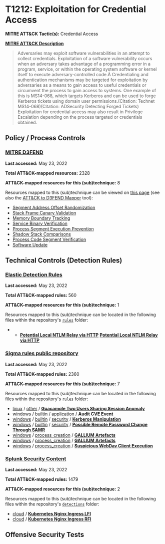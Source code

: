 # T1212: Exploitation for Credential Access
**MITRE ATT&CK Tactic(s):** Credential Access

**[MITRE ATT&CK Description](https://attack.mitre.org/techniques/T1212)**
<blockquote>Adversaries may exploit software vulnerabilities in an attempt to collect credentials. Exploitation of a software vulnerability occurs when an adversary takes advantage of a programming error in a program, service, or within the operating system software or kernel itself to execute adversary-controlled code.Â Credentialing and authentication mechanisms may be targeted for exploitation by adversaries as a means to gain access to useful credentials or circumvent the process to gain access to systems. One example of this is MS14-068, which targets Kerberos and can be used to forge Kerberos tickets using domain user permissions.(Citation: Technet MS14-068)(Citation: ADSecurity Detecting Forged Tickets) Exploitation for credential access may also result in Privilege Escalation depending on the process targeted or credentials obtained.</blockquote>

## Policy / Process Controls
### [MITRE D3FEND](https://d3fend.mitre.org/)
**Last accessed:** May 23, 2022

**Total ATT&CK-mapped resources:** 2328

**ATT&CK-mapped resources for this (sub)technique:** 8

Resources mapped to this (sub)technique can be viewed on [this page](https://d3fend.mitre.org/) (see also the [ATT&CK to D3FEND Mapper](https://d3fend.mitre.org/tools/attack-mapper) tool):

* [Segment Address Offset Randomization](https://d3fend.mitre.org/technique/d3f:SegmentAddressOffsetRandomization)
* [Stack Frame Canary Validation](https://d3fend.mitre.org/technique/d3f:StackFrameCanaryValidation)
* [Memory Boundary Tracking](https://d3fend.mitre.org/technique/d3f:MemoryBoundaryTracking)
* [Service Binary Verification](https://d3fend.mitre.org/technique/d3f:ServiceBinaryVerification)
* [Process Segment Execution Prevention](https://d3fend.mitre.org/technique/d3f:ProcessSegmentExecutionPrevention)
* [Shadow Stack Comparisons](https://d3fend.mitre.org/technique/d3f:ShadowStackComparisons)
* [Process Code Segment Verification](https://d3fend.mitre.org/technique/d3f:ProcessCodeSegmentVerification)
* [Software Update](https://d3fend.mitre.org/technique/d3f:SoftwareUpdate)

## Technical Controls (Detection Rules)
### [Elastic Detection Rules](https://github.com/elastic/detection-rules)
**Last accessed:** May 23, 2022

**Total ATT&CK-mapped rules:** 560

**ATT&CK-mapped resources for this (sub)technique:** 1

Resources mapped to this (sub)technique can be located in the following files within the repository's <code>[rules](https://github.com/elastic/detection-rules/tree/main/rules)</code> folder:

* * **[Potential Local NTLM Relay via HTTP](https://github.com/elastic/detection-rules/blob/main/rules/windows/credential_access_relay_ntlm_auth_via_http_spoolss.toml)**
**[Potential Local NTLM Relay via HTTP](https://github.com/elastic/detection-rules/blob/main/rules/windows/credential_access_relay_ntlm_auth_via_http_spoolss.toml)**

### [Sigma rules public repository](https://github.com/SigmaHQ/sigma)
**Last accessed:** May 23, 2022

**Total ATT&CK-mapped rules:** 2360

**ATT&CK-mapped resources for this (sub)technique:** 7

Resources mapped to this (sub)technique can be located in the following files within the repository's <code>[rules](https://github.com/SigmaHQ/sigma/tree/master/rules)</code> folder:

* [linux](https://github.com/SigmaHQ/sigma/tree/master/rules/linux/) / [other](https://github.com/SigmaHQ/sigma/tree/master/rules/linux/other/) / **[Guacamole Two Users Sharing Session Anomaly](https://github.com/SigmaHQ/sigma/blob/master/rules/linux/other/lnx_susp_guacamole.yml)**
* [windows](https://github.com/SigmaHQ/sigma/tree/master/rules/windows/) / [builtin](https://github.com/SigmaHQ/sigma/tree/master/rules/windows/builtin/) / [application](https://github.com/SigmaHQ/sigma/tree/master/rules/windows/builtin/application/) / **[Audit CVE Event](https://github.com/SigmaHQ/sigma/blob/master/rules/windows/builtin/application/win_audit_cve.yml)**
* [windows](https://github.com/SigmaHQ/sigma/tree/master/rules/windows/) / [builtin](https://github.com/SigmaHQ/sigma/tree/master/rules/windows/builtin/) / [security](https://github.com/SigmaHQ/sigma/tree/master/rules/windows/builtin/security/) / **[Kerberos Manipulation](https://github.com/SigmaHQ/sigma/blob/master/rules/windows/builtin/security/win_susp_kerberos_manipulation.yml)**
* [windows](https://github.com/SigmaHQ/sigma/tree/master/rules/windows/) / [builtin](https://github.com/SigmaHQ/sigma/tree/master/rules/windows/builtin/) / [security](https://github.com/SigmaHQ/sigma/tree/master/rules/windows/builtin/security/) / **[Possible Remote Password Change Through SAMR](https://github.com/SigmaHQ/sigma/blob/master/rules/windows/builtin/security/win_susp_samr_pwset.yml)**
* [windows](https://github.com/SigmaHQ/sigma/tree/master/rules/windows/) / [process_creation](https://github.com/SigmaHQ/sigma/tree/master/rules/windows/process_creation/) / **[GALLIUM Artefacts](https://github.com/SigmaHQ/sigma/blob/master/rules/windows/process_creation/proc_creation_win_apt_gallium.yml)**
* [windows](https://github.com/SigmaHQ/sigma/tree/master/rules/windows/) / [process_creation](https://github.com/SigmaHQ/sigma/tree/master/rules/windows/process_creation/) / **[GALLIUM Artefacts](https://github.com/SigmaHQ/sigma/blob/master/rules/windows/process_creation/proc_creation_win_apt_gallium_sha1.yml)**
* [windows](https://github.com/SigmaHQ/sigma/tree/master/rules/windows/) / [process_creation](https://github.com/SigmaHQ/sigma/tree/master/rules/windows/process_creation/) / **[Suspicious WebDav Client Execution](https://github.com/SigmaHQ/sigma/blob/master/rules/windows/process_creation/proc_creation_win_susp_ntlmrelay.yml)**

### [Splunk Security Content](https://github.com/splunk/security_content)
**Last accessed:** May 23, 2022

**Total ATT&CK-mapped rules:** 1479

**ATT&CK-mapped resources for this (sub)technique:** 2

Resources mapped to this (sub)technique can be located in the following files within the repository's <code>[detections](https://github.com/splunk/security_content/tree/develop/detections)</code> folder:

* [cloud](https://github.com/splunk/security_content/tree/develop/detections/cloud/) / **[Kubernetes Nginx Ingress LFI](https://github.com/splunk/security_content/blob/develop/detections/cloud/kubernetes_nginx_ingress_lfi.yml)**
* [cloud](https://github.com/splunk/security_content/tree/develop/detections/cloud/) / **[Kubernetes Nginx Ingress RFI](https://github.com/splunk/security_content/blob/develop/detections/cloud/kubernetes_nginx_ingress_rfi.yml)**


## Offensive Security Tests
